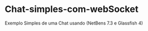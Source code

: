 Chat-simples-com-webSocket
==========================

Exemplo Simples de uma Chat usando (NetBens 7.3 e Glassfish 4) 
